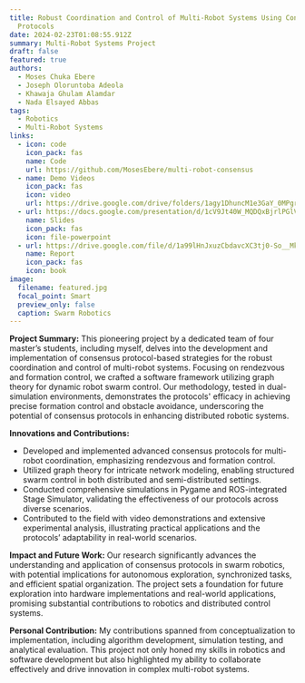 ```yaml
---
title: Robust Coordination and Control of Multi-Robot Systems Using Consensus
  Protocols
date: 2024-02-23T01:08:55.912Z
summary: M﻿ulti-Robot Systems Project
draft: false
featured: true
authors:
  - Moses Chuka Ebere
  - Joseph Oloruntoba Adeola
  - Khawaja Ghulam Alamdar
  - Nada Elsayed Abbas
tags:
  - Robotics
  - Multi-Robot Systems
links:
  - icon: code
    icon_pack: fas
    name: Code
    url: https://github.com/MosesEbere/multi-robot-consensus
  - name: Demo Videos
    icon_pack: fas
    icon: video
    url: https://drive.google.com/drive/folders/1agy1DhuncM1e3GaY_0MPgrjashzZ6VJX?usp=sharing
  - url: https://docs.google.com/presentation/d/1cV9Jt40W_MQDQxBjrlPGlVbbfcr-4xamPMJFvkyeBgM/edit?usp=sharing
    name: Slides
    icon_pack: fas
    icon: file-powerpoint
  - url: https://drive.google.com/file/d/1a99lHnJxuzCbdavcXC3tj0-So__Mk99p/view?usp=sharing
    name: Report
    icon_pack: fas
    icon: book
image:
  filename: featured.jpg
  focal_point: Smart
  preview_only: false
  caption: Swarm Robotics
---
```

**Project Summary:** This pioneering project by a dedicated team of four master’s students, including myself, delves into the development and implementation of consensus protocol-based strategies for the robust coordination and control of multi-robot systems. Focusing on rendezvous and formation control, we crafted a software framework utilizing graph theory for dynamic robot swarm control. Our methodology, tested in dual-simulation environments, demonstrates the protocols' efficacy in achieving precise formation control and obstacle avoidance, underscoring the potential of consensus protocols in enhancing distributed robotic systems.

**Innovations and Contributions:**

* Developed and implemented advanced consensus protocols for multi-robot coordination, emphasizing rendezvous and formation control.
* Utilized graph theory for intricate network modeling, enabling structured swarm control in both distributed and semi-distributed settings.
* Conducted comprehensive simulations in Pygame and ROS-integrated Stage Simulator, validating the effectiveness of our protocols across diverse scenarios.
* Contributed to the field with video demonstrations and extensive experimental analysis, illustrating practical applications and the protocols’ adaptability in real-world scenarios.

**Impact and Future Work:** Our research significantly advances the understanding and application of consensus protocols in swarm robotics, with potential implications for autonomous exploration, synchronized tasks, and efficient spatial organization. The project sets a foundation for future exploration into hardware implementations and real-world applications, promising substantial contributions to robotics and distributed control systems.

**Personal Contribution:** My contributions spanned from conceptualization to implementation, including algorithm development, simulation testing, and analytical evaluation. This project not only honed my skills in robotics and software development but also highlighted my ability to collaborate effectively and drive innovation in complex multi-robot systems.
